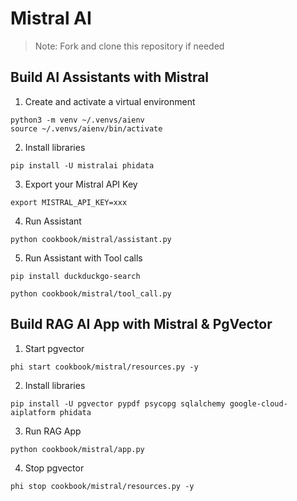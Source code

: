 # Mistral AI

> Note: Fork and clone this repository if needed

## Build AI Assistants with Mistral

1. Create and activate a virtual environment

```shell
python3 -m venv ~/.venvs/aienv
source ~/.venvs/aienv/bin/activate
```

2. Install libraries

```shell
pip install -U mistralai phidata
```

3. Export your Mistral API Key

```shell
export MISTRAL_API_KEY=xxx
```

4. Run Assistant

```shell
python cookbook/mistral/assistant.py
```

5. Run Assistant with Tool calls

```shell
pip install duckduckgo-search

python cookbook/mistral/tool_call.py
```

## Build RAG AI App with Mistral & PgVector

1. Start pgvector

```shell
phi start cookbook/mistral/resources.py -y
```

2. Install libraries

```shell
pip install -U pgvector pypdf psycopg sqlalchemy google-cloud-aiplatform phidata
```

3. Run RAG App

```shell
python cookbook/mistral/app.py
```

4. Stop pgvector

```shell
phi stop cookbook/mistral/resources.py -y
```
